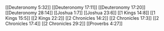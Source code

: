 [[Deuteronomy 5:32]]
[[Deuteronomy 17:11]]
[[Deuteronomy 17:20]]
[[Deuteronomy 28:14]]
[[Joshua 1:7]]
[[Joshua 23:6]]
[[1 Kings 14:8]]
[[1 Kings 15:5]]
[[2 Kings 22:2]]
[[2 Chronicles 14:2]]
[[2 Chronicles 17:3]]
[[2 Chronicles 17:4]]
[[2 Chronicles 29:2]]
[[Proverbs 4:27]]

